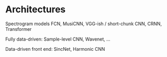 # Architectures

Spectrogram models
FCN, MusiCNN, VGG-ish / short-chunk CNN, CRNN, Transformer


Fully data-driven:
Sample-level CNN, Wavenet, ...


Data-driven front end:
SincNet, Harmonic CNN

